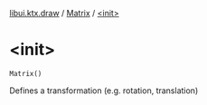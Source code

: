 [libui.ktx.draw](../README.md) / [Matrix](README.md) / [&lt;init&gt;](-init-.md)

# &lt;init&gt;

`Matrix()`

Defines a transformation (e.g. rotation, translation)

